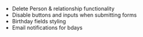 - Delete Person & relationship functionality
- Disable buttons and inputs when submitting forms
- Birthday fields styling
- Email notifications for bdays
